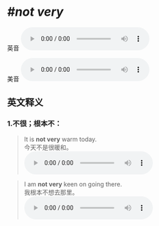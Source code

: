 # ***\#not very*** 
英音
<audio src="./media/not very1_AAC.aac" controls="controls"></audio>

美音
<audio src="./media/not very2_AAC.aac" controls="controls"></audio>



  

英文释义
---
### 1.**不很；根本不：**  

 > It is **not very** warm today.  
 > 今天不是很暖和。    
<audio src="./media/1-very.aac" controls="controls"></audio>

 > I am **not very** keen on going there.  
 > 我根本不想去那里。    
<audio src="./media/2-very.aac" controls="controls"></audio>


